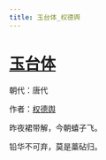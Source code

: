 ```yaml
---
title: 玉台体_权德舆
---
```


# [玉台体](http://so.gushiwen.org/view_70842.aspx)

朝代：唐代

作者：[权德舆](http://so.gushiwen.org/author_603.aspx)

昨夜裙带解，今朝蟢子飞。

铅华不可弃，莫是藁砧归。